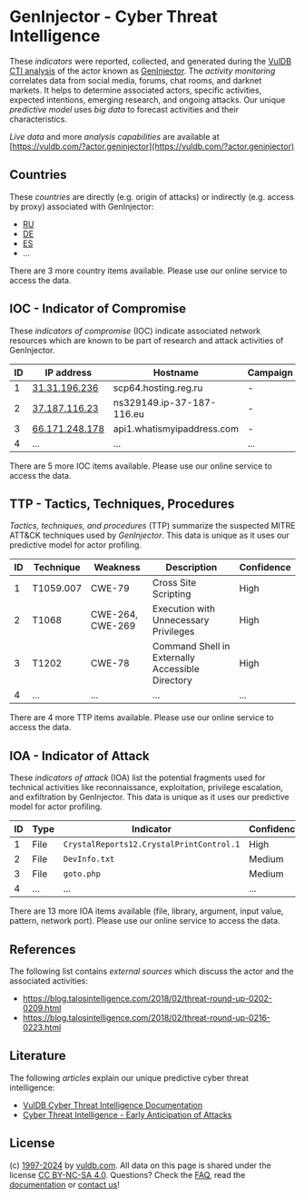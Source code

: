 # GenInjector - Cyber Threat Intelligence

These _indicators_ were reported, collected, and generated during the [VulDB CTI analysis](https://vuldb.com/?kb.cti) of the actor known as [GenInjector](https://vuldb.com/?actor.geninjector). The _activity monitoring_ correlates data from social media, forums, chat rooms, and darknet markets. It helps to determine associated actors, specific activities, expected intentions, emerging research, and ongoing attacks. Our unique _predictive model_ uses _big data_ to forecast activities and their characteristics.

_Live data_ and more _analysis capabilities_ are available at [https://vuldb.com/?actor.geninjector](https://vuldb.com/?actor.geninjector)

## Countries

These _countries_ are directly (e.g. origin of attacks) or indirectly (e.g. access by proxy) associated with GenInjector:

* [RU](https://vuldb.com/?country.ru)
* [DE](https://vuldb.com/?country.de)
* [ES](https://vuldb.com/?country.es)
* ...

There are 3 more country items available. Please use our online service to access the data.

## IOC - Indicator of Compromise

These _indicators of compromise_ (IOC) indicate associated network resources which are known to be part of research and attack activities of GenInjector.

ID | IP address | Hostname | Campaign | Confidence
-- | ---------- | -------- | -------- | ----------
1 | [31.31.196.236](https://vuldb.com/?ip.31.31.196.236) | scp64.hosting.reg.ru | - | High
2 | [37.187.116.23](https://vuldb.com/?ip.37.187.116.23) | ns329149.ip-37-187-116.eu | - | High
3 | [66.171.248.178](https://vuldb.com/?ip.66.171.248.178) | api1.whatismyipaddress.com | - | High
4 | ... | ... | ... | ...

There are 5 more IOC items available. Please use our online service to access the data.

## TTP - Tactics, Techniques, Procedures

_Tactics, techniques, and procedures_ (TTP) summarize the suspected MITRE ATT&CK techniques used by _GenInjector_. This data is unique as it uses our predictive model for actor profiling.

ID | Technique | Weakness | Description | Confidence
-- | --------- | -------- | ----------- | ----------
1 | T1059.007 | CWE-79 | Cross Site Scripting | High
2 | T1068 | CWE-264, CWE-269 | Execution with Unnecessary Privileges | High
3 | T1202 | CWE-78 | Command Shell in Externally Accessible Directory | High
4 | ... | ... | ... | ...

There are 4 more TTP items available. Please use our online service to access the data.

## IOA - Indicator of Attack

These _indicators of attack_ (IOA) list the potential fragments used for technical activities like reconnaissance, exploitation, privilege escalation, and exfiltration by GenInjector. This data is unique as it uses our predictive model for actor profiling.

ID | Type | Indicator | Confidence
-- | ---- | --------- | ----------
1 | File | `CrystalReports12.CrystalPrintControl.1` | High
2 | File | `DevInfo.txt` | Medium
3 | File | `goto.php` | Medium
4 | ... | ... | ...

There are 13 more IOA items available (file, library, argument, input value, pattern, network port). Please use our online service to access the data.

## References

The following list contains _external sources_ which discuss the actor and the associated activities:

* https://blog.talosintelligence.com/2018/02/threat-round-up-0202-0209.html
* https://blog.talosintelligence.com/2018/02/threat-round-up-0216-0223.html

## Literature

The following _articles_ explain our unique predictive cyber threat intelligence:

* [VulDB Cyber Threat Intelligence Documentation](https://vuldb.com/?kb.cti)
* [Cyber Threat Intelligence - Early Anticipation of Attacks](https://www.scip.ch/en/?labs.20201022)

## License

(c) [1997-2024](https://vuldb.com/?kb.changelog) by [vuldb.com](https://vuldb.com/?kb.about). All data on this page is shared under the license [CC BY-NC-SA 4.0](https://creativecommons.org/licenses/by-nc-sa/4.0/). Questions? Check the [FAQ](https://vuldb.com/?kb.faq), read the [documentation](https://vuldb.com/?kb) or [contact us](https://vuldb.com/?contact)!
